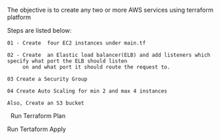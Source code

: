 The objective is to create any two or more AWS services using terraform platform

Steps are listed below:

    01 - Create  four EC2 instances under main.tf

    02 - Create  an Elastic load balancer(ELB) and add listeners which specify what port the ELB should listen
         on and what port it should route the request to.
         
    03 Create a Security Group
    
    04 Create Auto Scaling for min 2 and max 4 instances
    
    Also, Create an S3 bucket
   
   Run Terraform Plan
   
   Run Tertaform Apply
